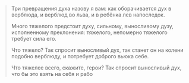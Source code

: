 > Три превращения духа назову я вам: как оборачивается дух в верблюда, и верблюд во льва, и в ребёнка лев напоследок. 
> 
> Много тяжелого предстоит духу, сильному, выносливому дузу, исполненному преклонения: тяжелого, непомерно тяжелого требует сила его.
> 
>Что тяжело? Так спросит выносливый дух, так станет он на колени подобно верблюду, и потребует доброго вьюка себе.
>
>Что тяжелее всего, скажите, герои? Так спросит выносливый дух, что бы это взять на себя и рабо

